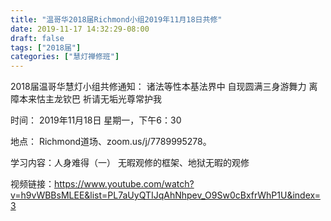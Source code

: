 ```yaml
---
title: "温哥华2018届Richmond小组2019年11月18日共修"
date: 2019-11-17 14:32:29-08:00
draft: false
tags: ["2018届"]
categories: ["慧灯禅修班"]
---
```

2018届温哥华慧灯小组共修通知：
诸法等性本基法界中
自现圆满三身游舞力
离障本来怙主龙钦巴
祈请无垢光尊常护我

时间：
2019年11月18日 星期一，下午6：30

地点：
Richmond道场、zoom.us/j/7789995278。

学习内容：人身难得（一） 无暇观修的框架、地狱无暇的观修

视频链接：https://www.youtube.com/watch?v=h9vWBBsMLEE&list=PL7aUyQTIJqAhNhpev_O9Sw0cBxfrWhP1U&index=3
